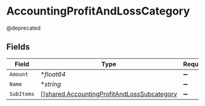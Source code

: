 # AccountingProfitAndLossCategory

@deprecated


## Fields

| Field                                                                                                           | Type                                                                                                            | Required                                                                                                        | Description                                                                                                     |
| --------------------------------------------------------------------------------------------------------------- | --------------------------------------------------------------------------------------------------------------- | --------------------------------------------------------------------------------------------------------------- | --------------------------------------------------------------------------------------------------------------- |
| `Amount`                                                                                                        | **float64*                                                                                                      | :heavy_minus_sign:                                                                                              | N/A                                                                                                             |
| `Name`                                                                                                          | **string*                                                                                                       | :heavy_minus_sign:                                                                                              | N/A                                                                                                             |
| `SubItems`                                                                                                      | [][shared.AccountingProfitAndLossSubcategory](../../../pkg/models/shared/accountingprofitandlosssubcategory.md) | :heavy_minus_sign:                                                                                              | N/A                                                                                                             |